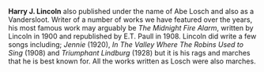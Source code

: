 
**Harry J. Lincoln** also published under the name of Abe Losch and also as a Vandersloot. Writer of a number of works we have featured over the years, his most famous work may arguably be *The Midnight Fire Alarm*, written by Lincoln in 1900 and republished by E.T. Paull in 1908. Lincoln did write a few songs including; *Jennie* (1920), *In The Valley Where The Robins Used to Sing* (1908) and *Triumphant Lindburg* (1928) but it is his rags and marches that he is best known for. All the works written as Losch were also marches. 